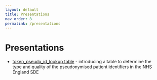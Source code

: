 ```yaml
---
layout: default
title: Presentations
nav_order: 8
permalink: /presentations
---
```


# Presentations



- [token_pseudo_id_lookup table](https://bhfdsc.github.io/documentation/assets/images/hds_tb_token_pseudo_id_lookup_20210711) - introducing a table to determine the type and quality of the pseudonymised patient identifiers in the NHS England SDE



